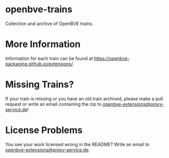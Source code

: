# openbve-trains
Collection and archive of OpenBVE trains.

# More Information
Information for each train can be found at https://openbve-packaging.github.io/extensions/.

# Missing Trains?
If your train is missing or you have an old train archived, please make a pull request or write an email containing the zip to openbve-extensions@proxy-service.de!

# License Problems
You see your work licensed wrong in the README? Write an email to openbve-extensions@proxy-service.de.
